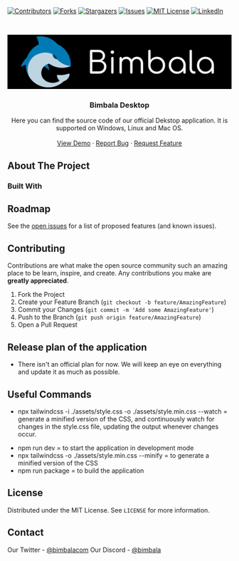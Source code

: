 <!--
*** Thanks for checking out this README Template. If you have a suggestion that would
*** make this better, please fork the repo and create a pull request or simply open
*** an issue with the tag "enhancement".
*** Thanks again! Now go create something AMAZING! :D
***
***
***
*** To avoid retyping too much info. Do a search and replace for the following:
*** github_username, repo, twitter_handle, email
-->





<!-- PROJECT SHIELDS -->
<!--
*** I'm using markdown "reference style" links for readability.
*** Reference links are enclosed in brackets [ ] instead of parentheses ( ).
*** See the bottom of this document for the declaration of the reference variables
*** for contributors-url, forks-url, etc. This is an optional, concise syntax you may use.
*** https://www.markdownguide.org/basic-syntax/#reference-style-links
-->
[![Contributors][contributors-shield]][contributors-url]
[![Forks][forks-shield]][forks-url]
[![Stargazers][stars-shield]][stars-url]
[![Issues][issues-shield]][issues-url]
[![MIT License][license-shield]][license-url]
[![LinkedIn][linkedin-shield]][linkedin-url]



<!-- PROJECT LOGO -->
<br />
<p align="center">
  <a href="https://github.com/Bimbalacom/Desktop">
    <img src=".github/img/bimbalaLogo.png" alt="Bimbala mascot/logo" width="800">
  </a>

  <h3 align="center">Bimbala Desktop</h3>

  <p align="center">
    Here you can find the source code of our official Dekstop application. It is supported on Windows, Linux and Mac OS.
    <br />
    <br />
    <a href="#">View Demo</a>
    ·
    <a href="https://github.com/Bimbalacom/Desktop/issues/new?assignees=&labels=bug&template=bug_report.md&title=">Report Bug</a>
    ·
    <a href="https://github.com/Bimbalacom/Desktop/issues/new?assignees=&labels=enhancement&template=feature_request.md&title=">Request Feature</a>
  </p>
</p>



<!-- TABLE OF CONTENTS -->
<!-- 
## Table of Contents

- [Table of Contents](#table-of-contents)
- [About The Project](#about-the-project)
  - [Built With](#built-with)
- [Roadmap](#roadmap)
- [Contributing](#contributing)
- [Release plan of the website](#release-plan-of-the-website)
- [License](#license)
- [Contact](#contact)
-->


<!-- ABOUT THE PROJECT -->
## About The Project

### Built With



<!-- ROADMAP -->
## Roadmap

See the [open issues](https://github.com/Bimbalacom/Desktop/issues) for a list of proposed features (and known issues).



<!-- CONTRIBUTING -->
## Contributing

Contributions are what make the open source community such an amazing place to be learn, inspire, and create. Any contributions you make are **greatly appreciated**.

1. Fork the Project
2. Create your Feature Branch (`git checkout -b feature/AmazingFeature`)
3. Commit your Changes (`git commit -m 'Add some AmazingFeature'`)
4. Push to the Branch (`git push origin feature/AmazingFeature`)
5. Open a Pull Request

<!-- RELEASE PLAN OF THE APPLICATION-->
## Release plan of the application

- There isn't an official plan for now. We will keep an eye on everything and update it as much as possible.

<!-- RELEASE PLAN OF THE APPLICATION-->
## Useful Commands

- npx tailwindcss -i ./assets/style.css -o ./assets/style.min.css --watch = generate a minified version of the CSS, and continuously watch for changes in the style.css file, updating the output whenever changes occur.
* npm run dev = to start the application in development mode
* npx tailwindcss -o ./assets/style.min.css --minify = to generate a minified version of the CSS
* npm run package = to build the application

<!-- LICENSE -->
## License

Distributed under the MIT License. See `LICENSE` for more information.



<!-- CONTACT -->
## Contact

Our Twitter - [@bimbalacom](https://twitter.com/bimbalacom)
Our Discord - [@bimbala](https://bimbala.com/discord)




<!-- MARKDOWN LINKS & IMAGES -->
<!-- https://www.markdownguide.org/basic-syntax/#reference-style-links -->
[contributors-shield]: https://img.shields.io/github/contributors/Bimbalacom/Desktop.svg?style=flat-square
[contributors-url]: https://github.com/Bimbalacom/Desktop/graphs/contributors
[forks-shield]: https://img.shields.io/github/forks/Bimbalacom/Desktop.svg?style=flat-square
[forks-url]: https://github.com/Bimbalacom/Desktop/network/members
[stars-shield]: https://img.shields.io/github/stars/Bimbalacom/Desktop.svg?style=flat-square
[stars-url]: https://github.com/Bimbalacom/Desktop/stargazers
[issues-shield]: https://img.shields.io/github/issues/Bimbalacom/Desktop.svg?style=flat-square
[issues-url]: https://github.com/Bimbalacom/Desktop/issues
[license-shield]: https://img.shields.io/github/license/Bimbalacom/Desktop.svg?style=flat-square
[license-url]: https://github.com/Bimbalacom/Desktop/blob/master/LICENSE.txt
[linkedin-shield]: https://img.shields.io/badge/-LinkedIn-black.svg?style=flat-square&logo=linkedin&colorB=555
[linkedin-url]: https://www.linkedin.com/company/bimbala/
[product-screenshot]: .github/img/demo.png
